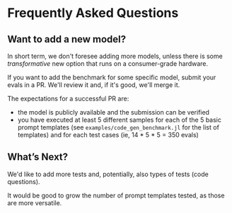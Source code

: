 # Frequently Asked Questions

## Want to add a new model?

In short term, we don't foresee adding more models, unless there is some _transformative_ new option that runs on a consumer-grade hardware. 

If you want to add the benchmark for some specific model, submit your evals in a PR. We'll review it and, if it's good, we'll merge it.

The expectations for a successful PR are:
- the model is publicly available and the submission can be verified
- you have executed at least 5 different samples for each of the 5 basic prompt templates (see `examples/code_gen_benchmark.jl` for the list of templates) and for each test cases (ie, 14 * 5 * 5 = 350 evals)

## What’s Next?

We'd like to add more tests and, potentially, also types of tests (code questions).

It would be good to grow the number of prompt templates tested, as those are more versatile.